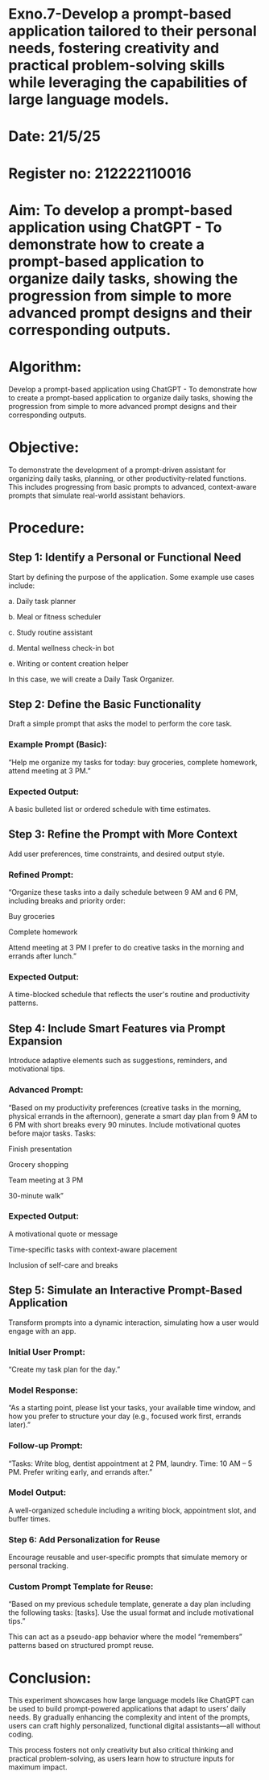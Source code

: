 # Exno.7-Develop a prompt-based application tailored to their personal needs, fostering creativity and practical problem-solving skills while leveraging the capabilities of large language models.

# Date: 21/5/25
# Register no: 212222110016
# Aim: To develop a prompt-based application using ChatGPT - To demonstrate how to create a prompt-based application to organize daily tasks, showing the progression from simple to more advanced prompt designs and their corresponding outputs.

# Algorithm:
Develop a prompt-based application using ChatGPT - To demonstrate how to create a prompt-based application to organize daily tasks, showing the progression from simple to more advanced prompt designs and their corresponding outputs.

# Objective:
To demonstrate the development of a prompt-driven assistant for organizing daily tasks, planning, or other productivity-related functions. This includes progressing from basic prompts to advanced, context-aware prompts that simulate real-world assistant behaviors.

# Procedure:
## Step 1: Identify a Personal or Functional Need
Start by defining the purpose of the application. Some example use cases include:

a. Daily task planner

b. Meal or fitness scheduler

c. Study routine assistant

d. Mental wellness check-in bot

e. Writing or content creation helper

In this case, we will create a Daily Task Organizer.

## Step 2: Define the Basic Functionality
Draft a simple prompt that asks the model to perform the core task.

### Example Prompt (Basic):
“Help me organize my tasks for today: buy groceries, complete homework, attend meeting at 3 PM.”

### Expected Output:
A basic bulleted list or ordered schedule with time estimates.

## Step 3: Refine the Prompt with More Context
Add user preferences, time constraints, and desired output style.

### Refined Prompt:
“Organize these tasks into a daily schedule between 9 AM and 6 PM, including breaks and priority order:

Buy groceries

Complete homework

Attend meeting at 3 PM
I prefer to do creative tasks in the morning and errands after lunch.”

### Expected Output:
A time-blocked schedule that reflects the user's routine and productivity patterns.

## Step 4: Include Smart Features via Prompt Expansion
Introduce adaptive elements such as suggestions, reminders, and motivational tips.

### Advanced Prompt:
“Based on my productivity preferences (creative tasks in the morning, physical errands in the afternoon), generate a smart day plan from 9 AM to 6 PM with short breaks every 90 minutes. Include motivational quotes before major tasks. Tasks:

Finish presentation

Grocery shopping

Team meeting at 3 PM

30-minute walk”

### Expected Output:

A motivational quote or message

Time-specific tasks with context-aware placement

Inclusion of self-care and breaks

## Step 5: Simulate an Interactive Prompt-Based Application
Transform prompts into a dynamic interaction, simulating how a user would engage with an app.

### Initial User Prompt:
“Create my task plan for the day.”

### Model Response:
“As a starting point, please list your tasks, your available time window, and how you prefer to structure your day (e.g., focused work first, errands later).”

### Follow-up Prompt:
“Tasks: Write blog, dentist appointment at 2 PM, laundry. Time: 10 AM – 5 PM. Prefer writing early, and errands after.”

### Model Output:
A well-organized schedule including a writing block, appointment slot, and buffer times.

### Step 6: Add Personalization for Reuse
Encourage reusable and user-specific prompts that simulate memory or personal tracking.

### Custom Prompt Template for Reuse:
“Based on my previous schedule template, generate a day plan including the following tasks: [tasks]. Use the usual format and include motivational tips.”

This can act as a pseudo-app behavior where the model “remembers” patterns based on structured prompt reuse.


# Conclusion:
This experiment showcases how large language models like ChatGPT can be used to build prompt-powered applications that adapt to users’ daily needs. By gradually enhancing the complexity and intent of the prompts, users can craft highly personalized, functional digital assistants—all without coding.

This process fosters not only creativity but also critical thinking and practical problem-solving, as users learn how to structure inputs for maximum impact.

